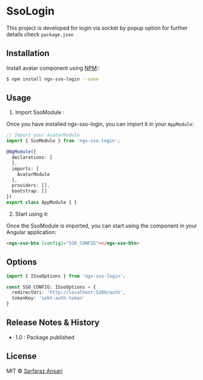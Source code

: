 # SsoLogin

This project is developed for login via socket by popup option
for further details check `package.json`

## Installation

Install avatar component using [NPM](https://www.npmjs.com/)::

```bash
$ npm install ngx-sso-login --save
```

## Usage

1. Import SsoModule :

Once you have installed ngx-sso-login, you can import it in your `AppModule`:

```typescript
// Import your AvatarModule
import { SsoModule } from 'ngx-sso-login';

@NgModule({
  declarations: [
  ],
  imports: [
    AvatarModule
  ],
  providers: [],
  bootstrap: []
})
export class AppModule { }
```

2. Start using it:

Once the SsoModule is imported, you can start using the component in your Angular application:

```html
<ngx-sso-btn [config]="SSO_CONFIG"></ngx-sso-btn>
```

## Options
```typescript
import { ISsoOptions } from 'ngx-sso-login';

const SSO_CONFIG: ISsoOptions = {
  redirectUri: 'http://localhost:5200/auth',
  tokenKey: 'sokt-auth-token'
}
```

## Release Notes & History
* 1.0 : Package published

## License

MIT © [Sarfaraz Ansari](mailto:sarfaraz@walkover.in)
